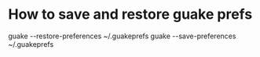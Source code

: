 # How to save and restore guake prefs

guake --restore-preferences ~/.guakeprefs 
guake --save-preferences ~/.guakeprefs
